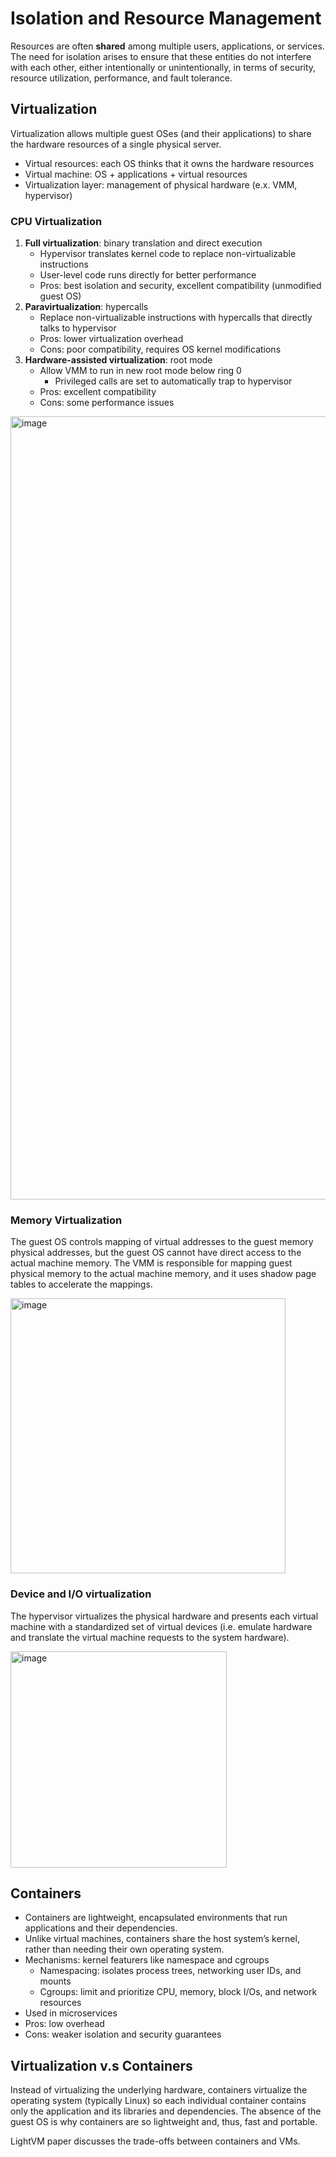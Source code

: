 # Isolation and Resource Management 
Resources are often **shared** among multiple users, applications, or services. The need for isolation arises to ensure that these entities do not interfere with each other, either intentionally or unintentionally, in terms of security, resource utilization, performance, and fault tolerance. 

## Virtualization 
Virtualization allows multiple guest OSes (and their applications) to share the hardware resources of a single physical server. 

* Virtual resources: each OS thinks that it owns the hardware resources
* Virtual machine: OS + applications + virtual resources
* Virtualization layer: management of physical hardware (e.x. VMM, hypervisor)
  
### CPU Virtualization 

1. **Full virtualization**: binary translation and direct execution
     *  Hypervisor translates kernel code to replace non-virtualizable instructions
     *  User-level code runs directly for better performance
     *  Pros: best isolation and security, excellent compatibility (unmodified guest OS) 
2. **Paravirtualization**: hypercalls 
     *  Replace non-virtualizable instructions with hypercalls that directly talks to hypervisor
     *  Pros: lower virtualization overhead
     *  Cons: poor compatibility, requires OS kernel modifications 
3. **Hardware-assisted virtualization**: root mode 
     *  Allow VMM to run in new root mode below ring 0
         *  Privileged calls are set to automatically trap to hypervisor
     *  Pros: excellent compatibility
     *  Cons: some performance issues
   
<img width="1253" alt="image" src="https://github.com/lynnliu030/os-prelim/assets/39693493/6d23e632-1de2-4a13-8804-3b99c048875c">

### Memory Virtualization 
The guest OS controls mapping of virtual addresses to the guest memory physical addresses, but the guest OS cannot have direct access to the actual machine memory. The VMM is responsible for mapping guest physical memory to the actual machine memory, and it uses shadow page tables to accelerate the mappings. 

<img width="440" alt="image" src="https://github.com/lynnliu030/os-prelim/assets/39693493/eff659fb-83e3-49b8-9085-520888580438">

### Device and I/O virtualization 
The hypervisor virtualizes the physical hardware and presents each virtual machine with a standardized set of virtual devices (i.e. emulate hardware and translate the virtual machine requests to the system hardware). 

<img width="346" alt="image" src="https://github.com/lynnliu030/os-prelim/assets/39693493/c025a240-2a47-4c7b-b824-b0f8fa7dc8c4">

## Containers 
* Containers are lightweight, encapsulated environments that run applications and their dependencies.
* Unlike virtual machines, containers share the host system’s kernel, rather than needing their own operating system.
* Mechanisms: kernel featurers like namespace and cgroups 
    *  Namespacing: isolates process trees, networking user IDs, and mounts
    *  Cgroups: limit and prioritize CPU, memory, block I/Os, and network resources
*  Used in microservices
*  Pros: low overhead
*  Cons: weaker isolation and security guarantees 

## Virtualization v.s Containers
Instead of virtualizing the underlying hardware, containers virtualize the operating system (typically Linux) so each individual container contains only the application and its libraries and dependencies. The absence of the guest OS is why containers are so lightweight and, thus, fast and portable.

LightVM paper discusses the trade-offs between containers and VMs. 
